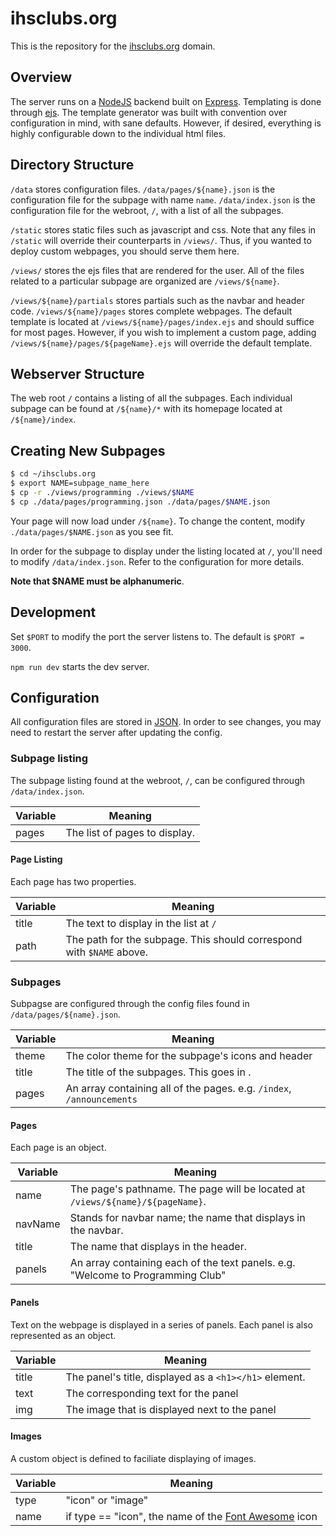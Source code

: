 # ihsclubs.org
This is the repository for the [ihsclubs.org](https://ihsclubs.org) domain. 

## Overview
The server runs on a [NodeJS](https://nodejs.org/en/) backend built on [Express](https://expressjs.com/). Templating is done through [ejs](https://ejs.co/). The template generator was built with convention over configuration in mind, with sane defaults. However, if desired, everything is highly configurable down to the individual html files. 

## Directory Structure
`/data` stores configuration files. 
`/data/pages/${name}.json` is the configuration file for the subpage with name `name`. 
`/data/index.json` is the configuration file for the webroot, `/`, with a list of all the subpages. 

`/static` stores static files such as javascript and css. Note that any files in `/static` will override their counterparts in `/views/`. Thus, if you wanted to deploy custom webpages, you should serve them here. 

`/views/` stores the ejs files that are rendered for the user. All of the files related to a particular subpage are organized are `/views/${name}`. 

`/views/${name}/partials` stores partials such as the navbar and header code. 
`/views/${name}/pages` stores complete webpages. The default template is located at `/views/${name}/pages/index.ejs` and should suffice for most pages. However, if you wish to implement a custom page, adding `/views/${name}/pages/${pageName}.ejs` will override the default template. 

## Webserver Structure
The web root `/` contains a listing of all the subpages. Each individual subpage can be found at `/${name}/*` with its homepage located at `/${name}/index`. 

## Creating New Subpages
```bash
$ cd ~/ihsclubs.org
$ export NAME=subpage_name_here
$ cp -r ./views/programming ./views/$NAME
$ cp ./data/pages/programming.json ./data/pages/$NAME.json
```
Your page will now load under `/${name}`. To change the content, modify `./data/pages/$NAME.json` as you see fit. 

In order for the subpage to display under the listing located at `/`, you'll need to modify `/data/index.json`. Refer to the configuration for more details. 

**Note that $NAME must be alphanumeric**. 

## Development
Set `$PORT` to modify the port the server listens to. The default is `$PORT = 3000`. 

`npm run dev` starts the dev server.


## Configuration
All configuration files are stored in [JSON](https://www.json.org/). In order to see changes, you may need to restart the server after updating the config.

### Subpage listing
The subpage listing found at the webroot, `/`, can be configured through `/data/index.json`. 

| Variable  | Meaning |
| ------------- | ------------- |
| pages  | The list of pages to display.  |

#### Page Listing
Each page has two properties. 

| Variable  | Meaning |
| ------------- | ------------- |
| title  | The text to display in the list at `/`  |
| path  | The path for the subpage. This should correspond with `$NAME` above.  |


### Subpages
Subpagse are configured through the config files found in `/data/pages/${name}.json`. 

| Variable  | Meaning |
| ------------- | ------------- |
| theme  | The color theme for the subpage's icons and header  |
| title  | The title of the subpages. This goes in <title></title>.  |
| pages  | An array containing all of the pages. e.g. `/index`, `/announcements` |

#### Pages
Each page is an object. 

| Variable  | Meaning |
| ------------- | ------------- |
| name  | The page's pathname. The page will be located at `/views/${name}/${pageName}`.  |
| navName  | Stands for navbar name; the name that displays in the navbar.   |
| title  | The name that displays in the header. |
| panels  | An array containing each of the text panels. e.g. "Welcome to Programming Club" |

#### Panels
Text on the webpage is displayed in a series of panels. Each panel is also represented as an object. 

| Variable  | Meaning |
| ------------- | ------------- |
| title  | The panel's title, displayed as a `<h1></h1>` element.  |
| text  | The corresponding text for the panel    |
| img  | The image that is displayed next to the panel |

#### Images
A custom object is defined to faciliate displaying of images. 

| Variable  | Meaning |
| ------------- | ------------- |
| type  | "icon" or "image"  |
| name  | if type == "icon", the name of the [Font Awesome](https://fontawesome.com/v4.7.0/icons/) icon |

